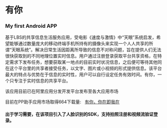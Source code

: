 # 有你

### My first Android APP

  基于LBS的共享信息生活服务应用，受电影《速度与激情》中“天眼”系统启发，希望能够通过数量庞大的移动终端手机所持有的摄像头来实现一个人人共享的所谓“天眼系统”。解决日常生活因距离所导致的信息不对称问题，旨在提供人们无法很快获取到的不同地理位置实时信息。用户通过注册登录获取平台共享资格，在特定需求下发布任务，想要获取某一地点的目前实时状况信息，之后便可等待其他同在这个平台里的共享者接受任务，以文字、图片或小视频的形式提供信息。该平台最大的特点与优势在于信息的实时性，用户可以自行设定任务有效时间。有你，一个只专注于实时信息的共享平台。

该应用目前已在阿里应用分发开发平台发布至各大应用市场

目前在PP助手应用市场取得664下载量:   [有你，你在即我在](https://www.25pp.com/android/detail_7609604/)

#### 出于学习需要，在该项目引入了人脸识别的SDK，支持拍照注册和视频流验证登录。
